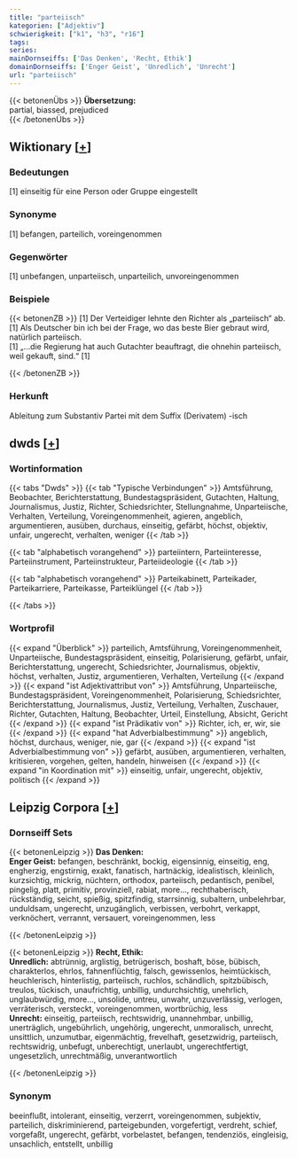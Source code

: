 ```yaml
---
title: "parteiisch"
kategorien: ["Adjektiv"]
schwierigkeit: ["k1", "h3", "r16"]
tags:
series:
mainDornseiffs: ['Das Denken', 'Recht, Ethik']
domainDornseiffs: ['Enger Geist', 'Unredlich', 'Unrecht']
url: "parteiisch"
---
```


{{< betonenÜbs >}}
**Übersetzung:**  
partial, biassed, prejudiced  
{{< /betonenÜbs >}}

## Wiktionary [[+](https://de.wiktionary.org/wiki/parteiisch)]

### Bedeutungen
[1] einseitig für eine Person oder Gruppe eingestellt  

### Synonyme
[1] befangen, parteilich, voreingenommen  

### Gegenwörter
[1] unbefangen, unparteiisch, unparteilich, unvoreingenommen  

### Beispiele
{{< betonenZB >}}
[1] Der Verteidiger lehnte den Richter als „parteiisch“ ab.  
[1] Als Deutscher bin ich bei der Frage, wo das beste Bier gebraut wird, natürlich parteiisch.  
[1] „…die Regierung hat auch Gutachter beauftragt, die ohnehin parteiisch, weil gekauft, sind.“ [1]  

{{< /betonenZB >}}
### Herkunft
Ableitung zum Substantiv Partei mit dem Suffix (Derivatem) -isch  



## dwds [[+](https://www.dwds.de/wb/parteiisch)]

### Wortinformation
{{< tabs "Dwds" >}}
{{< tab "Typische Verbindungen" >}}
Amtsführung, Beobachter, Berichterstattung, Bundestagspräsident, Gutachten, Haltung, Journalismus, Justiz, Richter, Schiedsrichter, Stellungnahme, Unparteiische, Verhalten, Verteilung, Voreingenommenheit, agieren, angeblich, argumentieren, ausüben, durchaus, einseitig, gefärbt, höchst, objektiv, unfair, ungerecht, verhalten, weniger
{{< /tab >}}

{{< tab "alphabetisch vorangehend" >}}
parteiintern, Parteiinteresse, Parteiinstrument, Parteiinstrukteur, Parteiideologie
{{< /tab >}}

{{< tab "alphabetisch vorangehend" >}}
Parteikabinett, Parteikader, Parteikarriere, Parteikasse, Parteiklüngel
{{< /tab >}}

{{< /tabs >}}

### Wortprofil
{{< expand "Überblick" >}} parteilich, Amtsführung, Voreingenommenheit, Unparteiische, Bundestagspräsident, einseitig, Polarisierung, gefärbt, unfair, Berichterstattung, ungerecht, Schiedsrichter, Journalismus, objektiv, höchst, verhalten, Justiz, argumentieren, Verhalten, Verteilung {{< /expand >}}
{{< expand "ist Adjektivattribut von" >}} Amtsführung, Unparteiische, Bundestagspräsident, Voreingenommenheit, Polarisierung, Schiedsrichter, Berichterstattung, Journalismus, Justiz, Verteilung, Verhalten, Zuschauer, Richter, Gutachten, Haltung, Beobachter, Urteil, Einstellung, Absicht, Gericht {{< /expand >}}
{{< expand "ist Prädikativ von" >}} Richter, ich, er, wir, sie {{< /expand >}}
{{< expand "hat Adverbialbestimmung" >}} angeblich, höchst, durchaus, weniger, nie, gar {{< /expand >}}
{{< expand "ist Adverbialbestimmung von" >}} gefärbt, ausüben, argumentieren, verhalten, kritisieren, vorgehen, gelten, handeln, hinweisen {{< /expand >}}
{{< expand "in Koordination mit" >}} einseitig, unfair, ungerecht, objektiv, politisch {{< /expand >}}

## Leipzig Corpora [[+](https://corpora.uni-leipzig.de/en/res?word=parteiisch&corpusId=deu_newscrawl-public_2018)]

### Dornseiff Sets
{{< betonenLeipzig >}}
**Das Denken:**  
**Enger Geist:** befangen, beschränkt, bockig, eigensinnig, einseitig, eng, engherzig, engstirnig, exakt, fanatisch, hartnäckig, idealistisch, kleinlich, kurzsichtig, mickrig, nüchtern, orthodox, parteiisch, pedantisch, penibel, pingelig, platt, primitiv, provinziell, rabiat, more..., rechthaberisch, rückständig, seicht, spießig, spitzfindig, starrsinnig, subaltern, unbelehrbar, unduldsam, ungerecht, unzugänglich, verbissen, verbohrt, verkappt, verknöchert, verrannt, versauert, voreingenommen, less  

{{< /betonenLeipzig >}}


{{< betonenLeipzig >}}
**Recht, Ethik:**  
**Unredlich:** abtrünnig, arglistig, betrügerisch, boshaft, böse, bübisch, charakterlos, ehrlos, fahnenflüchtig, falsch, gewissenlos, heimtückisch, heuchlerisch, hinterlistig, parteiisch, ruchlos, schändlich, spitzbübisch, treulos, tückisch, unaufrichtig, unbillig, undurchsichtig, unehrlich, unglaubwürdig, more..., unsolide, untreu, unwahr, unzuverlässig, verlogen, verräterisch, versteckt, voreingenommen, wortbrüchig, less  
**Unrecht:** einseitig, parteiisch, rechtswidrig, unannehmbar, unbillig, unerträglich, ungebührlich, ungehörig, ungerecht, unmoralisch, unrecht, unsittlich, unzumutbar, eigenmächtig, frevelhaft, gesetzwidrig, parteiisch, rechtswidrig, unbefugt, unberechtigt, unerlaubt, ungerechtfertigt, ungesetzlich, unrechtmäßig, unverantwortlich  

{{< /betonenLeipzig >}}

### Synonym
beeinflußt, intolerant, einseitig, verzerrt, voreingenommen, subjektiv, parteilich, diskriminierend, parteigebunden, vorgefertigt, verdreht, schief, vorgefaßt, ungerecht, gefärbt, vorbelastet, befangen, tendenziös, eingleisig, unsachlich, entstellt, unbillig

